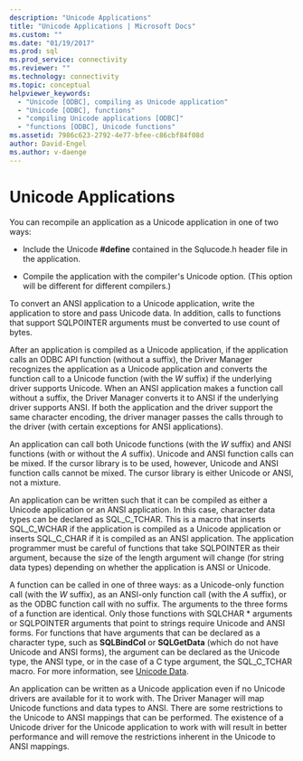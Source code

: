 ```yaml
---
description: "Unicode Applications"
title: "Unicode Applications | Microsoft Docs"
ms.custom: ""
ms.date: "01/19/2017"
ms.prod: sql
ms.prod_service: connectivity
ms.reviewer: ""
ms.technology: connectivity
ms.topic: conceptual
helpviewer_keywords: 
  - "Unicode [ODBC], compiling as Unicode application"
  - "Unicode [ODBC], functions"
  - "compiling Unicode applications [ODBC]"
  - "functions [ODBC], Unicode functions"
ms.assetid: 7986c623-2792-4e77-bfee-c86cbf84f08d
author: David-Engel
ms.author: v-daenge
---
```

# Unicode Applications
You can recompile an application as a Unicode application in one of two ways:  
  
-   Include the Unicode **#define** contained in the Sqlucode.h header file in the application.  
  
-   Compile the application with the compiler's Unicode option. (This option will be different for different compilers.)  
  
 To convert an ANSI application to a Unicode application, write the application to store and pass Unicode data. In addition, calls to functions that support SQLPOINTER arguments must be converted to use count of bytes.  
  
 After an application is compiled as a Unicode application, if the application calls an ODBC API function (without a suffix), the Driver Manager recognizes the application as a Unicode application and converts the function call to a Unicode function (with the *W* suffix) if the underlying driver supports Unicode. When an ANSI application makes a function call without a suffix, the Driver Manager converts it to ANSI if the underlying driver supports ANSI. If both the application and the driver support the same character encoding, the driver manager passes the calls through to the driver (with certain exceptions for ANSI applications).  
  
 An application can call both Unicode functions (with the *W* suffix) and ANSI functions (with or without the *A* suffix). Unicode and ANSI function calls can be mixed. If the cursor library is to be used, however, Unicode and ANSI function calls cannot be mixed. The cursor library is either Unicode or ANSI, not a mixture.  
  
 An application can be written such that it can be compiled as either a Unicode application or an ANSI application. In this case, character data types can be declared as SQL_C_TCHAR. This is a macro that inserts SQL_C_WCHAR if the application is compiled as a Unicode application or inserts SQL_C_CHAR if it is compiled as an ANSI application. The application programmer must be careful of functions that take SQLPOINTER as their argument, because the size of the length argument will change (for string data types) depending on whether the application is ANSI or Unicode.  
  
 A function can be called in one of three ways: as a Unicode-only function call (with the *W* suffix), as an ANSI-only function call (with the *A* suffix), or as the ODBC function call with no suffix. The arguments to the three forms of a function are identical. Only those functions with SQLCHAR \* arguments or SQLPOINTER arguments that point to strings require Unicode and ANSI forms. For functions that have arguments that can be declared as a character type, such as **SQLBindCol** or **SQLGetData** (which do not have Unicode and ANSI forms), the argument can be declared as the Unicode type, the ANSI type, or in the case of a C type argument, the SQL_C_TCHAR macro. For more information, see [Unicode Data](../../../odbc/reference/develop-app/unicode-data.md).  
  
 An application can be written as a Unicode application even if no Unicode drivers are available for it to work with. The Driver Manager will map Unicode functions and data types to ANSI. There are some restrictions to the Unicode to ANSI mappings that can be performed. The existence of a Unicode driver for the Unicode application to work with will result in better performance and will remove the restrictions inherent in the Unicode to ANSI mappings.

